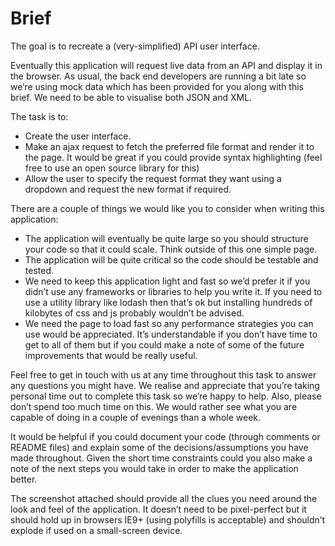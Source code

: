 # Brief

The goal is to recreate a (very-simplified) API user interface.

Eventually this application will request live data from an API and display it in the browser. As usual, the back end developers are running a bit late so we’re using mock data which has been provided for you along with this brief. We need to be able to visualise both JSON and XML.

The task is to:

- Create the user interface.
- Make an ajax request to fetch the preferred file format and render it to the page. It would be great if you could provide syntax highlighting (feel free to use an open source library for this)
- Allow the user to specify the request format they want using a dropdown and request the new format if required.

There are a couple of things we would like you to consider when writing this application:

- The application will eventually be quite large so you should structure your code so that it could scale. Think outside of this one simple page.
- The application will be quite critical so the code should be testable and tested.
- We need to keep this application light and fast so we’d prefer it if you didn’t use any frameworks or libraries to help you write it. If you need to use a utility library like lodash then that’s ok but installing hundreds of kilobytes of css and js probably wouldn’t be advised.
- We need the page to load fast so any performance strategies you can use would be appreciated. It’s understandable if you don’t have time to get to all of them but if you could make a note of some of the future improvements that would be really useful.

Feel free to get in touch with us at any time throughout this task to answer any questions you might have. We realise and appreciate that you’re taking personal time out to complete this task so we’re happy to help. Also, please don’t spend too much time on this. We would rather see what you are capable of doing in a couple of evenings than a whole week.

It would be helpful if you could document your code (through comments or README files) and explain some of the decisions/assumptions you have made throughout. Given the short time constraints could you also make a note of the next steps you would take in order to make the application better.

The screenshot attached should provide all the clues you need around the look and feel of the application. It doesn’t need to be pixel-perfect but it should hold up in browsers IE9+ (using polyfills is acceptable) and shouldn’t explode if used on a small-screen device.
